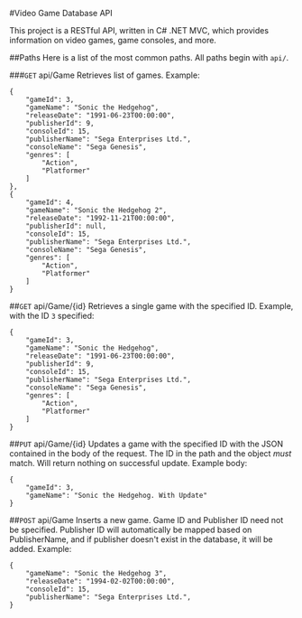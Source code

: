 #Video Game Database API

This project is a RESTful API, written in C# .NET MVC, which provides information on video games, game consoles, and more.

##Paths
Here is a list of the most common paths. All paths begin with `api/`.

###`GET` api/Game
Retrieves list of games. Example:
```
{
    "gameId": 3,
    "gameName": "Sonic the Hedgehog",
    "releaseDate": "1991-06-23T00:00:00",
    "publisherId": 9,
    "consoleId": 15,
    "publisherName": "Sega Enterprises Ltd.",
    "consoleName": "Sega Genesis",
    "genres": [
        "Action",
        "Platformer"
    ]
},
{
    "gameId": 4,
    "gameName": "Sonic the Hedgehog 2",
    "releaseDate": "1992-11-21T00:00:00",
    "publisherId": null,
    "consoleId": 15,
    "publisherName": "Sega Enterprises Ltd.",
    "consoleName": "Sega Genesis",
    "genres": [
        "Action",
        "Platformer"
    ]
}
```

##`GET` api/Game/{id}
Retrieves a single game with the specified ID. Example, with the ID `3` specified:
```
{
    "gameId": 3,
    "gameName": "Sonic the Hedgehog",
    "releaseDate": "1991-06-23T00:00:00",
    "publisherId": 9,
    "consoleId": 15,
    "publisherName": "Sega Enterprises Ltd.",
    "consoleName": "Sega Genesis",
    "genres": [
        "Action",
        "Platformer"
    ]
}
```

##`PUT` api/Game/{id}
Updates a game with the specified ID with the JSON contained in the body of the request. The ID in the path and the object _must_ match. Will return nothing on successful update. Example body:
```
{
    "gameId": 3,
    "gameName": "Sonic the Hedgehog. With Update"
}
```

##`POST` api/Game
Inserts a new game. Game ID and Publisher ID need not be specified. Publisher ID will automatically be mapped based on PublisherName, and if publisher doesn't exist in the database, it will be added. Example:
```
{
    "gameName": "Sonic the Hedgehog 3",
    "releaseDate": "1994-02-02T00:00:00",
    "consoleId": 15,
    "publisherName": "Sega Enterprises Ltd.",
}
```